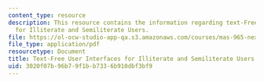 ```yaml
---
content_type: resource
description: This resource contains the information regarding text-Free User Interfaces
  for Illiterate and Semiliterate Users.
file: https://ol-ocw-studio-app-qa.s3.amazonaws.com/courses/mas-965-nextlab-i-designing-mobile-technologies-for-the-next-billion-users-fall-2008/3020f07b96b79f1bb7336b910dbf3bf9_MITMAS_965F08_Lec12_tc.pdf
file_type: application/pdf
resourcetype: Document
title: Text-Free User Interfaces for Illiterate and Semiliterate Users
uid: 3020f07b-96b7-9f1b-b733-6b910dbf3bf9
---
```

